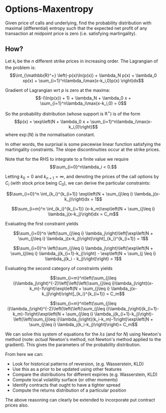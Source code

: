 # Options-Maxentropy
Given price of calls and underlying, find the probability distribution with maximal (differential) entropy such that the expected net profit of any transaction at midpoint price is zero (i.e. satisfying martingality).

## How?
Let $k_i$ be the $n$ different strike prices in increasing order. The Lagrangian of the problem is:
$$\int_{\mathbb{R}^+} \left(-p(x)\ln(p(x)) + \lambda_N p(x) + \lambda_0 xp(x) + \sum_{i=1}^n\lambda_i\max(x-k_i,0)p(x) \right)dx$$

Gradient of Lagrangian wrt $p$ is zero at the maxima:
$$-(\ln(p(x)) + 1) + \lambda_N + \lambda_0 x + \sum_{i=1}^n\lambda_i\max(x-k_i,0) = 0$$

So the probability distribution (whose support is $\mathbb{R}^+$) is of the form
$$p(x) = \exp\left(N + \lambda_0 x + \sum_{i=1}^n\lambda_i\max(x-k_i,0)\right)$$
where $\exp(N)$ is the normalisation constant.

In other words, the surprisal is some piecewise linear function satisfying the martingality constraints. The slope discontinuities occur at the strike prices.

Note that for the RHS to integrate to a finite value we require $$\sum_{i=0}^n\lambda_i < 0.$$

Letting $k_0=0$ and $k_{n+1}=\infty$, and denoting the prices of the call options by $C_i$ (with stock price being $C_0$), we can derive the particular constraints:

$$\sum_{i=0}^n \int_{k_i}^{k_{i+1}} \exp\left(N + \sum_{j\leq i} \lambda_j(x-k_j)\right)dx = 1$$

$$\sum_{i=m}^n \int_{k_i}^{k_{i+1}} (x-k_m)\exp\left(N + \sum_{j\leq i} \lambda_j(x-k_j)\right)dx = C_m$$

Evaluating the first constraint yields

$$\sum_{i=0}^n \left(\sum_{j\leq i} \lambda_j\right)\left[\exp\left(N + \sum_{j\leq i} \lambda_j(x-k_j)\right)\right]_{k_i}^{k_{i+1}} = 1$$

$$\sum_{i=0}^n \left(\sum_{j\leq i} \lambda_j\right)\left(\exp\left(N + \sum_{j\leq i} \lambda_j(k_{i+1}-k_j)\right) - \exp\left(N + \sum_{j \leq i} \lambda_j(k_i - k_j)\right)\right) = 1$$

Evaluating the second category of constraints yields

$$\sum_{i=m}^n\left(\sum_{j\leq i}\lambda_j\right)^{-2}\left[\left(\left(\sum_{j\leq i}\lambda_j\right)(x-k_m)-1\right)\exp\left(N + \sum_{j\leq i} \lambda_j(x-k_j)\right)\right]_{k_i}^{k_{i+1}} = C_m$$

$$\sum_{i=m}^n\left(\sum_{j\leq i}\lambda_j\right)^{-2}\left(\left(\left(\sum_{j\leq i}\lambda_j\right)(k_{i+1}-k_m)-1\right)\exp\left(N + \sum_{j\leq i} \lambda_j(k_{i+1}-k_j)\right)-\left(\left(\sum_{j\leq i}\lambda_j\right)(k_i-k_m)-1\right)\exp\left(N + \sum_{j\leq i} \lambda_j(k_i-k_j)\right)\right)= C_m$$

We can solve this system of equations for the $\lambda s$ (and for $N$) using Newton's method (note: *actual* Newton's method, not Newton's method applied to the gradient). This gives the parameters of the probability distribution.

From here we can:
- Look for historical patterns of reversion, (e.g. Wasserstein, KLD)
- Use this as a prior to be updated using other features
- Compare the distributions for different expiries (e.g. Wasserstein, KLD)
- Compute local volatility surface (or other moments)
- Identify contracts that ought to have a tighter spread
- Compute the returns distribution of a particular position

The above reasoning can clearly be extended to incorporate put contract prices also.
